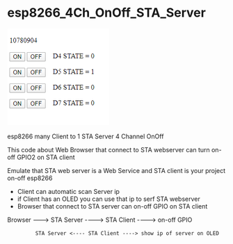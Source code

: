 # esp8266_4Ch_OnOff_STA_Server

![4Ch](https://github.com/esp32peacock/esp8266_4Ch_OnOff_STA_Server/blob/master/4Ch.png?raw=true)

esp8266 many Client to 1 STA Server 4 Channel OnOff

This code about Web Browser that connect to STA webserver
can turn on-off GPIO2 on STA client

Emulate that STA web server is a Web Service
and STA client is your project on-off esp8266

* Client can automatic scan Server ip
* if Client has an OLED you can use that ip to serf STA webserver
* Browser that connect to STA server can on-off GPIO on STA client

Browser ---> STA Server ----> STA Client ----> on-off GPIO


             STA Server <---- STA Client ----> show ip of server on OLED
